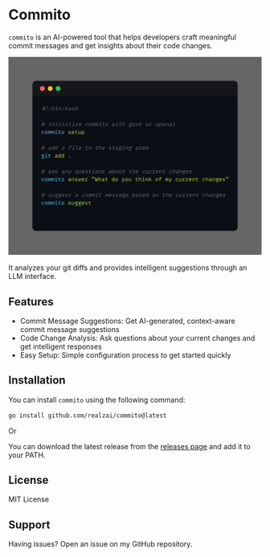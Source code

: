 # Commito

`commito` is an AI-powered tool that helps developers craft meaningful commit messages and get insights about their code changes.

![Demo](./assets/demo.png)

It analyzes your git diffs and provides intelligent suggestions through an LLM interface.

## Features

- Commit Message Suggestions: Get AI-generated, context-aware commit message suggestions
- Code Change Analysis: Ask questions about your current changes and get intelligent responses
- Easy Setup: Simple configuration process to get started quickly

## Installation

You can install `commito` using the following command:
```bash
go install github.com/realzai/commito@latest
```

Or

You can download the latest release from the [releases page](
https://github.com/realzai/commito/releases
) and add it to your PATH.

## License

MIT License

## Support

Having issues? Open an issue on my GitHub repository.